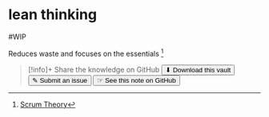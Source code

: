 # lean thinking
#WIP 

Reduces waste and focuses on the essentials [^1]

[^1]: [Scrum Theory](https://scrumguides.org/scrum-guide.html#scrum-theory)


> [!info]+ Share the knowledge on GitHub
> [<button>⬇ Download this vault</button>](https://github.com/mauvera94/Agile-Multiverse) [<button> ✎ Submit an issue</button>](https://github.com/mauvera94/Agile-Multiverse/issues) [<button> ☞ See this note on GitHub</button>](<https://github.com/mauvera94/Agile-Multiverse/blob/main/Agile_Multiverse/lean thinking.md>)